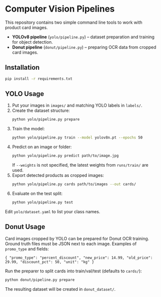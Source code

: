 # Computer Vision Pipelines

This repository contains two simple command line tools to work with product card images.

- **YOLOv8 pipeline** (`yolo/pipeline.py`) – dataset preparation and training for object detection.
- **Donut pipeline** (`donut/pipeline.py`) – preparing OCR data from cropped card images.

## Installation

```bash
pip install -r requirements.txt
```

## YOLO Usage

1. Put your images in `images/` and matching YOLO labels in `labels/`.
2. Create the dataset structure:
   ```bash
   python yolo/pipeline.py prepare
   ```
3. Train the model:
   ```bash
   python yolo/pipeline.py train --model yolov8n.pt --epochs 50
   ```
4. Predict on an image or folder:
   ```bash
   python yolo/pipeline.py predict path/to/image.jpg
   ```
   If `--weights` is not specified, the latest weights from `runs/train/` are used.
5. Export detected products as cropped images:
   ```bash
   python yolo/pipeline.py cards path/to/images --out cards/
   ```
6. Evaluate on the test split:
   ```bash
   python yolo/pipeline.py test
   ```

Edit `yolo/dataset.yaml` to list your class names.

## Donut Usage

Card images cropped by YOLO can be prepared for Donut OCR training.
Ground truth files must be JSON next to each image. Examples of `promo_type`
and fields:

```jsonc
{ "promo_type": "percent_discount", "new_price": 14.99, "old_price": 29.99, "discount_pct": 50, "unit": "kg" }
```

Run the preparer to split cards into train/val/test (defaults to `cards/`):

```bash
python donut/pipeline.py prepare
```

The resulting dataset will be created in `donut_dataset/`.
